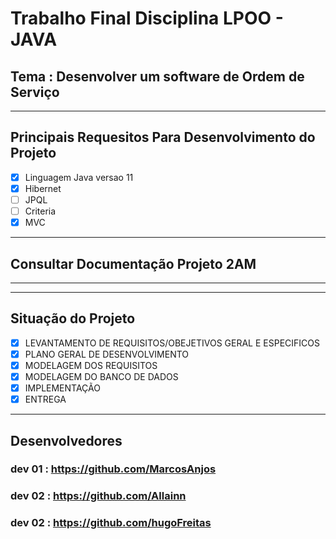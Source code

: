 # Trabalho Final Disciplina LPOO - JAVA 
## Tema : Desenvolver um software de Ordem de Serviço

******************************************************************************************************************************************
## Principais Requesitos Para Desenvolvimento do Projeto
- [x] Linguagem Java versao 11
- [x] Hibernet  
- [ ] JPQL 
- [ ] Criteria  
- [x] MVC

******************************************************************************************************************************************
## Consultar Documentação Projeto 2AM
*****************

******************************************************************************************************************************************
## Situação do Projeto
- [X] LEVANTAMENTO DE REQUISITOS/OBEJETIVOS GERAL E ESPECIFICOS
- [X] PLANO GERAL DE DESENVOLVIMENTO
- [x] MODELAGEM DOS REQUISITOS
- [x] MODELAGEM DO BANCO DE DADOS
- [x] IMPLEMENTAÇÃO 
- [x] ENTREGA

******************************************************************************************************************************************
## Desenvolvedores 
### dev 01 : https://github.com/MarcosAnjos
### dev 02 : https://github.com/Allainn
### dev 02 : https://github.com/hugoFreitas
